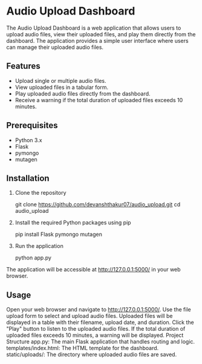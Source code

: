 # Audio Upload Dashboard

The Audio Upload Dashboard is a web application that allows users to upload audio files, view their uploaded files, and play them directly from the dashboard. The application provides a simple user interface where users can manage their uploaded audio files.

## Features

- Upload single or multiple audio files.
- View uploaded files in a tabular form.
- Play uploaded audio files directly from the dashboard.
- Receive a warning if the total duration of uploaded files exceeds 10 minutes.

## Prerequisites

- Python 3.x
- Flask
- pymongo
- mutagen

## Installation

1. Clone the repository
   
   git clone https://github.com/devanshthakur07/audio_upload.git
   cd audio_upload
   
2. Install the required Python packages using pip
   
   pip install Flask pymongo mutagen

3. Run the application
   
   python app.py

The application will be accessible at http://127.0.0.1:5000/ in your web browser.

## Usage
Open your web browser and navigate to http://127.0.0.1:5000/.
Use the file upload form to select and upload audio files.
Uploaded files will be displayed in a table with their filename, upload date, and duration.
Click the "Play" button to listen to the uploaded audio files.
If the total duration of uploaded files exceeds 10 minutes, a warning will be displayed.
Project Structure
app.py: The main Flask application that handles routing and logic.
templates/index.html: The HTML template for the dashboard.
static/uploads/: The directory where uploaded audio files are saved.
